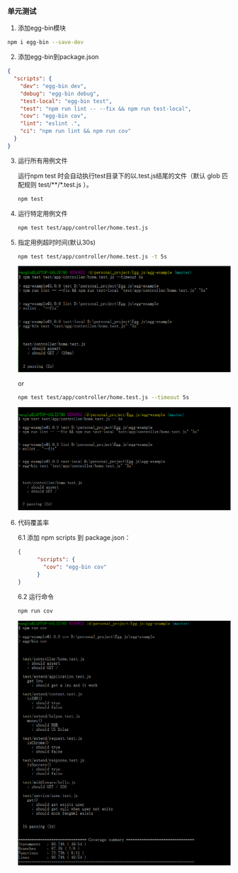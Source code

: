 ### 单元测试

1. 添加egg-bin模块

```bash
npm i egg-bin --save-dev
```

2. 添加egg-bin到package.json

```json
{
  "scripts": {
    "dev": "egg-bin dev",
    "debug": "egg-bin debug",
    "test-local": "egg-bin test",
    "test": "npm run lint -- --fix && npm run test-local",
    "cov": "egg-bin cov",
    "lint": "eslint .",
    "ci": "npm run lint && npm run cov"
  }
}
```

3. 运行所有用例文件

    运行npm test 时会自动执行test目录下的以.test.js结尾的文件（默认 glob 匹配规则 test/**/*.test.js ）。

     ```bash
     npm test
      ```

4. 运行特定用例文件
    
    ```bash
    npm test test/app/controller/home.test.js
    ```
    
5. 指定用例超时时间(默认30s)

    ```bash
    npm test test/app/controller/home.test.js -t 5s
    ```
    
    ![avatar](https://raw.githubusercontent.com/wanglu1990/Egg.js/master/egg-example/doc/images/unittest-timeout-5s.png)
    
    or
    
    ```bash
    npm test test/app/controller/home.test.js --timeout 5s
    ```
    
    ![avatar](https://raw.githubusercontent.com/wanglu1990/Egg.js/master/egg-example/doc/images/unittest-timeout-5s-2.png)
    
    
6. 代码覆盖率

    6.1  添加 npm scripts 到 package.json：
    
    ```json
    {
          "scripts": {
            "cov": "egg-bin cov"
          }
    }
    ```
    
    6.2  运行命令
    
    ```bash
    npm run cov
    ```
    
     ![avatar](https://raw.githubusercontent.com/wanglu1990/Egg.js/master/egg-example/doc/images/unittest-run-cov.png)

    
    
    
    
    
    
    
    
    
    
    










